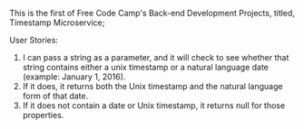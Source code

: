 This is the first of Free Code Camp's Back-end Development Projects,
titled, Timestamp Microservice;

User Stories:
1.  I can pass a string as a parameter, and it will check to see whether that string contains either a unix timestamp or a natural language date (example: January 1, 2016).
2.  If it does, it returns both the Unix timestamp and the natural language form of that date.
3.  If it does not contain a date or Unix timestamp, it returns null for those properties.
